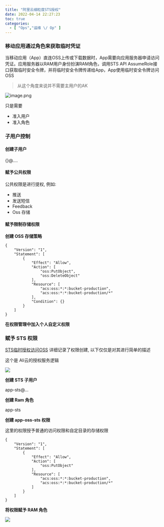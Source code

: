 ```yaml
---
title: "阿里云细粒度STS授权"
date: 2022-04-14 22:27:23
toc: true
categories:
  - [ "Ops","运维 \/ Op" ]
---
```


### 移动应用通过角色来获取临时凭证

当移动应用（App）直连OSS上传或下载数据时，App需要向应用服务器申请访问凭证。应用服务器以RAM用户身份扮演RAM角色，调用STS API
AssumeRole接口获取临时安全令牌，并将临时安全令牌传递给App，App使用临时安全令牌访问OSS
> 从这个角度来说并不需要主用户的AK

![image.png](https://file.wulicode.com/yuque/202208/04/23/0823AEY13Pj5.png?x-oss-process=image/resize,h_424)

只是需要

- 准入用户
- 准入角色

### 子用户控制

#### 创建子用户

{}@....

#### 赋予公共权限

公共权限是进行提权, 例如:

- 推送
- 发送短信
- Feedback
- Oss 存储

#### 赋予限制存储权限

**创建 OSS 存储策略**

```
{
    "Version": "1",
    "Statement": [
        {
            "Effect": "Allow",
            "Action": [
                "oss:PutObject",
                "oss:DeleteObject"
            ],
            "Resource": [
                "acs:oss:*:*:bucket-production",
                "acs:oss:*:*:bucket-production/*"
            ],
            "Condition": {}
        }
    ]
}
```

**在权限管理中加入个人自定义权限**

### 赋予 STS 权限

[STS临时授权访问OSS](https://help.aliyun.com/document_detail/100624.html) 详细记录了权限创建, 以下仅仅是对其进行简单的描述

这个是 Ali云的授权服务逻辑

![](https://file.wulicode.com/yuque/202208/04/23/0824F1AILnwg.png?x-oss-process=image/resize,h_249)

**创建 STS 子用户**

app-sts@...

**创建 Ram 角色**

app-sts

**创建 app-oss-sts 权限**

这里的权限授予普通的访问权限和自定目录的存储权限

```
{
    "Version": "1",
    "Statement": [
        {
            "Effect": "Allow",
            "Action": [
                "oss:PutObject"
            ],
            "Resource": [
                "acs:oss:*:*:bucket-production",
                "acs:oss:*:*:bucket-production/*"
            ]
        }
    ]
}
```

**将权限赋予 RAM 角色**

![](https://file.wulicode.com/yuque/202208/04/23/0824hwIQoNZb.png?x-oss-process=image/resize,h_448)

